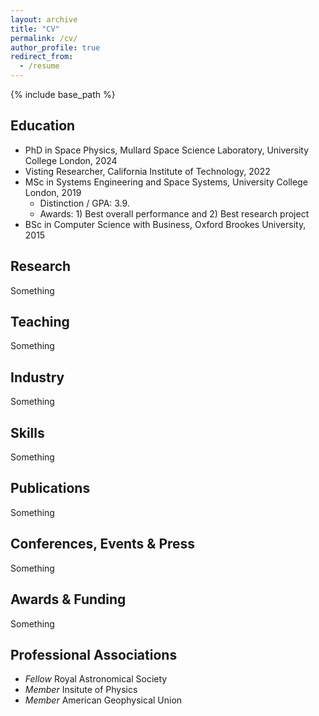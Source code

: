```yaml
---
layout: archive
title: "CV"
permalink: /cv/
author_profile: true
redirect_from:
  - /resume
---
```


{% include base_path %}

Education
------
* PhD in Space Physics, Mullard Space Science Laboratory, University College London, 2024
* Visting Researcher, California Institute of Technology, 2022
* MSc in Systems Engineering and Space Systems, University College London, 2019 
  * Distinction / GPA: 3.9.
  * Awards: 1) Best overall performance and 2) Best research project
* BSc in Computer Science with Business, Oxford Brookes University, 2015

Research
------
Something

Teaching
------
Something

Industry
------
Something

Skills
------
Something

Publications
------
Something

Conferences, Events & Press
------
Something

Awards & Funding
------
Something

Professional Associations
------
* _Fellow_ Royal Astronomical Society
* _Member_ Insitute of Physics
* _Member_ American Geophysical Union

